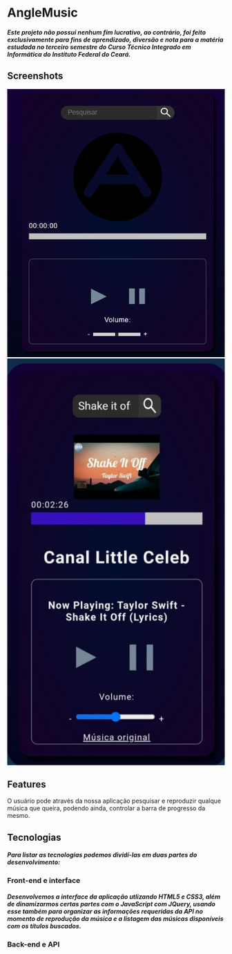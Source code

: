 # AngleMusic

<h5>Este projeto não possui nenhum fim lucrativo, ao contrário, foi feito exclusivamente para fins de aprendizado, diversão e nota para a matéria estudada no terceiro semestre do Curso Técnico Integrado em Informática do Instituto Federal do Ceará.</h5>

<h2>Screenshots</h2>
<img src="anglemusicinicial.png">
<img src="anglemusicusando.jpg">

<h2>Features</h2>
<h56>O usuário pode através da nossa aplicação pesquisar e reproduzir qualque música que queira, podendo ainda, controlar a barra de progresso da mesmo.</h5>

<h2>Tecnologias</h2>
<h5>Para listar as tecnologias podemos dividí-las em duas partes do desenvolvimento:</h5>
<h3>Front-end e interface</h3>
<h5>Desenvolvemos a interface da aplicação utlizando HTML5 e CSS3, além de dinamizarmos certas partes com o JavaScript com JQuery, usando esse também para organizar as informações requeridas da API no momento de reprodução da música e a listagem das músicas disponíveis com os títulos buscados.</h5>
<h3>Back-end e API</h3>
